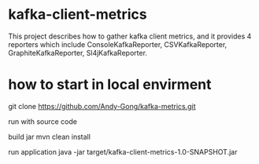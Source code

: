# kafka-client-metrics
This project describes how to gather kafka client metrics, and it provides 4 reporters which include ConsoleKafkaReporter, CSVKafkaReporter, GraphiteKafkaReporter, Sl4jKafkaReporter.

# how to start in local envirment
git clone https://github.com/Andy-Gong/kafka-metrics.git

run with source code


build jar
mvn clean install

run application
java -jar target/kafka-client-metrics-1.0-SNAPSHOT.jar
